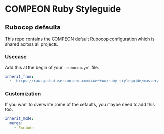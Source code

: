 # COMPEON Ruby Styleguide

## Rubocop defaults

This repo contains the COMPEON default Rubocop configuration which is shared across all projects.

### Usecase

Add this at the begin of your `.rubocop.yml` file.

```yaml
inherit_from:
  - 'https://raw.githubusercontent.com/COMPEON/ruby-styleguide/master/.rubocop.yml'
```

### Customization

If you want to overwrite some of the defaults, you maybe need to add this too.

```yaml
inherit_mode:
  merge:
    - Exclude
```
